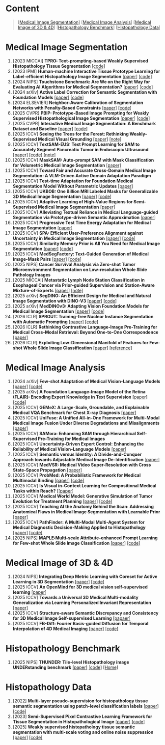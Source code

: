 # Content
>[[Medical Image Segmentation](#Segmentation)]
>[[Medical Image Analysis](#Analysis)]
>[[Medical Image of 3D & 4D](#34D)]
>[[Histopathology Benchmark](#Benchmark)]
>[[Histopathology Data](#Data)]

<a name="Segmentation"></a>
# Medical Image Segmentation
1. [2023 MICCAI] **TPRO: Text-prompting-based Weakly Supervised Histopathology Tissue Segmentation** [[code]](https://github.com/zhangst431/TPRO/tree/main)
2. [2023 IPMI] **Human-machine Interactive Tissue Prototype Learning for Label-efficient Histopathology Image Segmentation** [[paper]](https://arxiv.org/pdf/2211.14491) [[code]](https://github.com/WinterPan2017/proto2seg)
3. [2024 NIPS] **Touchstone Benchmark: Are We on the Right Way for Evaluating AI Algorithms for Medical Segmentation?** [[paper]](https://arxiv.org/pdf/2501.11803v2) [[code]](https://github.com/RiqiangGao/GDP-HMM_AAPMChallenge)
4. [2024 arXiv] **Active Label Correction for Semantic Segmentation with Foundation Models** [[paper]](https://arxiv.org/pdf/2403.10820) [[code]](https://github.com/ml-postech/active-label-correction)
5. [2024 ELSEVIER] **Neighbor-Aware Calibration of Segmentation Networks with Penalty-Based Constraints** [[paper]](https://arxiv.org/pdf/2401.14487) [[code]](https://github.com/Bala93/MarginLoss)
6. [2025 CVPR] **PBIP: Prototype-Based Image Prompting for Weakly Supervised Histopathological Image Segmentation** [[paper]](https://openaccess.thecvf.com/content/CVPR2025/papers/Tang_Prototype-Based_Image_Prompting_for_Weakly_Supervised_Histopathological_Image_Segmentation_CVPR_2025_paper.pdf) [[code]](https://github.com/QingchenTang/PBIP/tree/main)
7. [2025 CVPR] **Interactive Medical Image Segmentation: A Benchmark Dataset and Baseline** [[paper]](https://arxiv.org/pdf/2411.12814) [[code]](https://github.com/uni-medical/IMIS-Bench)
8. [2025 ICCV] **Seeing the Trees for the Forest: Rethinking Weakly-Supervised Medical Visual Grounding** [[paper]](https://arxiv.org/pdf/2505.15123) [[note]](https://mp.weixin.qq.com/s/Rfe-pO2AFMnH9avUMC_FMA?scene=1&click_id=2)
9. [2025 ICCV] **TextSAM-EUS: Text Prompt Learning for SAM to Accurately Segment Pancreatic Tumor in Endoscopic Ultrasound** [[paper]](https://www.arxiv.org/pdf/2507.18082) [[code]](https://github.com/HealthX-Lab/TextSAM-EUS) [[note]](https://mp.weixin.qq.com/s/ze4mJbvPlP7oc63rzfMnKA?scene=1&click_id=1)
10. [2025 ICCV] **MaskSAM: Auto-prompt SAM with Mask Classification for Volumetric Medical Image Segmentation** [[paper]](https://arxiv.org/pdf/2403.14103)
11. [2025 ICCV] **Toward Fair and Accurate Cross-Domain Medical Image Segmentation: A VLM-Driven Active Domain Adaptation Paradigm**
12. [2025 ICCV] **Test-time Adaptation for Foundation Medical Segmentation Model Without Parametric Updates** [[paper]](https://arxiv.org/pdf/2504.02008)
13. [2025 ICCV] **UKBOB: One Billion MRI Labeled Masks for Generalizable 3D Medical Image Segmentation** [[paper]](https://arxiv.org/pdf/2504.06908) [[code]](https://github.com/EmmanuelleB985/UK_BOB/tree/main)
14. [2025 ICCV] **Adaptive Learning of High-Value Regions for Semi-Supervised Medical Image Segmentation** [[paper]](https://arxiv.org/html/2407.21586v1)
15. [2025 ICCV] **Alleviating Textual Reliance in Medical Language-guided Segmentation via Prototype-driven Semantic Approximation** [[paper]](https://arxiv.org/pdf/2507.11055)
16. [2025 ICCV] **Progressive Test Time Energy Adaptation for Medical Image Segmentation** [[paper]](https://www.arxiv.org/pdf/2503.16616)
17. [2025 ICCV] **SPA: Efficient User-Preference Alignment against Uncertainty in Medical Image Segmentation** [[paper]](https://arxiv.org/pdf/2411.15513) [[code]](https://github.com/SuperMedIntel/SPA)
18. [2025 ICCV] **Similarity Memory Prior is All You Need for Medical Image Segmentation** [[paper]](https://arxiv.org/pdf/2507.00585) [[code]](https://github.com/vpsg-research/Sim-MPNet)
19. [2025 ICCV] **MedSegFactory: Text-Guided Generation of Medical Image-Mask Pairs** [[paper]](https://arxiv.org/pdf/2504.06897) [[code]]()
20. [2025 NIPS] **Cancer Survival Analysis via Zero-shot Tumor Microenvironment Segmentation on Low-resolution Whole Slide Pathology Images** 
21. [2025 MICCAI] **Metastatic Lymph Node Station Classification in Esophageal Cancer via Prior-guided Supervision and Station-Aware Mixture-of-Experts** [[paper]](https://papers.miccai.org/miccai-2025/paper/1419_paper.pdf) [[note]](https://mp.weixin.qq.com/s/Rfe-pO2AFMnH9avUMC_FMA?scene=1&click_id=2)
22. [2025 arXiv] **SegDINO: An Efficient Design for Medical and Natural Image Segmentation with DINO-V3** [[paper]](https://arxiv.org/pdf/2509.00833) [[code]](https://github.com/script-Yang/SegDINO)
23. [2025 arXiv] **MedDINOv3: Adapting Vision Foundation Models for Medical Image Segmentation** [[paper]](https://arxiv.org/pdf/2509.02379) [[code]](https://github.com/ricklisz/MedDINOv3)
24. [2026 ICLR] **SPROUT: Training-free Nuclear Instance Segmentation with Automatic Prompting** [[paper]](https://openreview.net/attachment?id=pqLlFR5ken&name=pdf) [[code]](https://github.com/anonymous)
25. [2026 ICLR] **Rethinking Contrastive Language-Image Pre-Training for Medical Cross-Modal Retrieval: Beyond One-to-One Correspondence** [[paper]](https://openreview.net/attachment?id=HPAzsibJFM&name=pdf)
26. [2026 ICLR] **Exploiting Low-Dimensional Manifold of Features for Few-shot Whole Slide Image Classification** [[paper]](https://openreview.net/pdf?id=HBP9uSEYME) [[reference]](https://arxiv.org/pdf/2106.09685)

<a name="Analysis"></a>
# Medical Image Analysis
1. [2024 arXiv] **Few-shot Adaptation of Medical Vision-Language Models** [[paper]](https://arxiv.org/pdf/2409.03868) [[code]](https://github.com/FereshteShakeri/few-shot-MedVLMs)
2. [2025 arXiv] **A Foundation Language-Image Model of the Retina (FLAIR): Encoding Expert Knowledge in Text Supervision** [[paper]](https://arxiv.org/pdf/2308.07898) [[code]](https://github.com/jusiro/FLAIR)
3. [2025 ICCV] **GEMeX: A Large-Scale, Groundable, and Explainable Medical VQA Benchmark for Chest X-ray Diagnosis** [[paper]](https://arxiv.org/html/2411.16778v1)
4. [2025 ICCV] **UniFuse: A Unified All-in-One Framework for Multi-Modal Medical Image Fusion Under Diverse Degradations and Misalignments** [[paper]](https://arxiv.org/pdf/2506.22736)
5. [2025 ICCV] **SAMora: Enhancing SAM through Hierarchical Self-Supervised Pre-Training for Medical Images**
6. [2025 ICCV] **Uncertainty-Driven Expert Control: Enhancing the Reliability of Medical Vision-Language Models** [[paper]](https://arxiv.org/pdf/2507.09209)
7. [2025 ICCV] **Semantic versus Identity: A Divide-and-Conquer Approach towards Adjustable Medical Image De-Identification** [[paper]](https://arxiv.org/pdf/2507.21703)
8. [2025 ICCV] **MedVSR: Medical Video Super-Resolution with Cross State-Space Propagation** [[paper]](https://arxiv.org/pdf/2509.21265?)
9. [2025 ICCV] **ProbMed: A Probabilistic Framework for Medical Multimodal Binding** [[paper]](https://www.arxiv.org/pdf/2509.25711) [[code]](https://github.com/mcintoshML/probMED)
10. [2025 ICCV] **Is Visual in-Context Learning for Compositional Medical Tasks within Reach?** [[[paper]](https://arxiv.org/pdf/2507.00868)
11. [2025 ICCV] **Medical World Model: Generative Simulation of Tumor Evolution for Treatment Planning** [[paper]](https://arxiv.org/pdf/2506.02327) [[code]](https://github.com/scott-yjyang/MeWM)
12. [2025 ICCV] **Teaching AI the Anatomy Behind the Scan: Addressing Anatomical Flaws in Medical Image Segmentation with Learnable Prior** [[paper]](https://arxiv.org/pdf/2403.18878)
13. [2025 ICCV] **PathFinder: A Multi-Modal Multi-Agent System for Medical Diagnostic Decision-Making Applied to Histopathology** [[paper]](https://arxiv.org/pdf/2502.08916) [[code]](https://pathfinder-dx.github.io/)
14. [2025 NIPS] **MAPLE:Multi-scale Attribute-enhanced Prompt Learning for Few-shot Whole Slide Image Classification** [[paper]](https://arxiv.org/pdf/2509.25863) [[code]](https://github.com/JJ-ZHOU-Code/MAPLE)

<a name="34D"></a>
# Medical Image of 3D & 4D
1. [2024 NIPS] **Integrating Deep Metric Learning with Coreset for Active Learning in 3D Segmentation** [[paper]](https://arxiv.org/pdf/2411.15763) [[code]](https://github.com/arvindmvepa/al-seg)
2. [2025 ICCV] **An OpenMind for 3D medical vision self-supervised learning** [[paper]](https://arxiv.org/pdf/2412.17041)
3. [2025 ICCV] **Towards a Universal 3D Medical Multi-modality Generalization via Learning Personalized Invariant Representation** [[paper]](https://arxiv.org/pdf/2411.06106)
4. [2025 ICCV] **Structure-aware Semantic Discrepancy and Consistency for 3D Medical Image Self-supervised Learning** [[papaer]](https://arxiv.org/pdf/2507.02581)
5. [2025 ICCV] **FB-Diff: Fourier Basis-guided Diffusion for Temporal Interpolation of 4D Medical Imaging** [[paper]](https://arxiv.org/pdf/2507.04547) [[code]](https://github.com/AlexYouXin/FB-Diff)

<a name="Benchmark"></a>
# Histopathology Benchmark
1. [2025 NIPS] **THUNDER: Tile-level Histopathology image UNDERstanding benchmark** [[paper]](https://arxiv.org/pdf/2507.07860) [[code]](https://github.com/MICS-Lab/thunder) [[Home]](https://mics-lab.github.io/thunder/)

<a name="Data"></a>
# Histopathology Data
1. [2022] **Multi-layer pseudo-supervision for histopathology tissue semantic segmentation using patch-level classification labels** [[paper]](https://doi.org/10.1016/j.media.2022.102487) [[code]](https://github.com/ChuHan89/WSSS-Tissue)
2. [2023] **Semi-Supervised Pixel Contrastive Learning Framework for Tissue Segmentation in Histopathological Image** [[paper]](https://ieeexplore.ieee.org/stamp/stamp.jsp?tp=&arnumber=9926096) [[code]](https://github.com/Jiangbo-Shi/SSPCL)
3. [2025] **Weakly supervised histopathology tissue semantic segmentation with multi-scale voting and online noise suppression** [[paper]](https://doi.org/10.1016/j.engappai.2025.111100) [[code]](https://github.com/Z-hualong/wsss-tissue)
